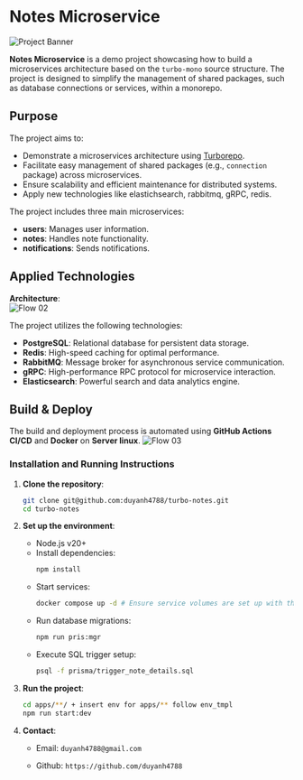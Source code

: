 # Notes Microservice

![Project Banner](https://miro.medium.com/v2/resize:fit:1225/1*wjMYBqqJKgYxLYMkXL2Ahg.jpeg)

**Notes Microservice** is a demo project showcasing how to build a microservices architecture based on the `turbo-mono` source structure. The project is designed to simplify the management of shared packages, such as database connections or services, within a monorepo.

## Purpose

The project aims to:
- Demonstrate a microservices architecture using [Turborepo](https://turbo.build/repo).
- Facilitate easy management of shared packages (e.g., `connection` package) across microservices.
- Ensure scalability and efficient maintenance for distributed systems.
- Apply new technologies like elastichsearch, rabbitmq, gRPC, redis.

The project includes three main microservices:
- **users**: Manages user information.
- **notes**: Handles note functionality.
- **notifications**: Sends notifications.

## Applied Technologies

**Architecture**:  
![Flow 02](https://storage.googleapis.com/4p_backup_bucket/cms_content_media/flow02-1740224718567.png)

The project utilizes the following technologies:
- **PostgreSQL**: Relational database for persistent data storage.
- **Redis**: High-speed caching for optimal performance.
- **RabbitMQ**: Message broker for asynchronous service communication.
- **gRPC**: High-performance RPC protocol for microservice interaction.
- **Elasticsearch**: Powerful search and data analytics engine.

## Build & Deploy

The build and deployment process is automated using **GitHub Actions CI/CD** and **Docker** on **Server linux**.
![Flow 03](https://storage.googleapis.com/4p_backup_bucket/cms_content_media/flow06-1740465581249.png)

### Installation and Running Instructions

1. **Clone the repository**:
   ```bash
   git clone git@github.com:duyanh4788/turbo-notes.git
   cd turbo-notes
   ```

2. **Set up the environment**:
   - Node.js v20+
   - Install dependencies:
     ```bash
     npm install
     ```
   - Start services:
     ```bash
     docker compose up -d # Ensure service volumes are set up with the correct permissions
     ```
   - Run database migrations:
     ```bash
     npm run pris:mgr
     ```
   - Execute SQL trigger setup:
     ```bash
     psql -f prisma/trigger_note_details.sql
     ```
     
3. **Run the project**:
   ```bash
   cd apps/**/ + insert env for apps/** follow env_tmpl
   npm run start:dev
   

4. **Contact**:
    - Email: ```duyanh4788@gmail.com```

    - Github: ```https://github.com/duyanh4788```